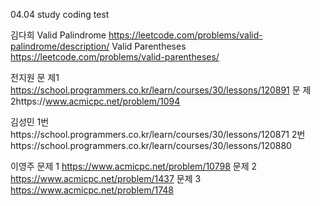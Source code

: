 04.04 study coding test

김다희
Valid Palindrome https://leetcode.com/problems/valid-palindrome/description/ 
Valid Parentheses https://leetcode.com/problems/valid-parentheses/

전지원
문 제1 https://school.programmers.co.kr/learn/courses/30/lessons/120891
문 제2https://www.acmicpc.net/problem/1094

김성민
1번https://school.programmers.co.kr/learn/courses/30/lessons/120871
2번https://school.programmers.co.kr/learn/courses/30/lessons/120880

이영주
문제 1 https://www.acmicpc.net/problem/10798
문제 2 https://www.acmicpc.net/problem/1437
문제 3 https://www.acmicpc.net/problem/1748
